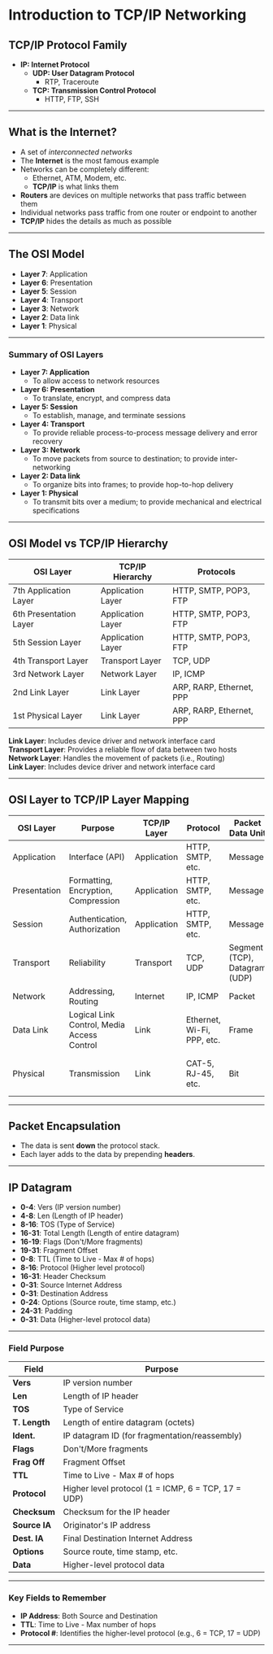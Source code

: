 # **Introduction to TCP/IP Networking**

## **TCP/IP Protocol Family**
- **IP: Internet Protocol**
    - **UDP: User Datagram Protocol**
        - RTP, Traceroute
    - **TCP: Transmission Control Protocol**
        - HTTP, FTP, SSH

---

## **What is the Internet?**
- A set of *interconnected networks*
- The **Internet** is the most famous example
- Networks can be completely different:
    - Ethernet, ATM, Modem, etc.
    - **TCP/IP** is what links them
- **Routers** are devices on multiple networks that pass traffic between them
- Individual networks pass traffic from one router or endpoint to another
- **TCP/IP** hides the details as much as possible

---

## **The OSI Model**
- **Layer 7**: Application
- **Layer 6**: Presentation
- **Layer 5**: Session
- **Layer 4**: Transport
- **Layer 3**: Network
- **Layer 2**: Data link
- **Layer 1**: Physical

---

### **Summary of OSI Layers**
- **Layer 7: Application**
    - To allow access to network resources
- **Layer 6: Presentation**
    - To translate, encrypt, and compress data
- **Layer 5: Session**
    - To establish, manage, and terminate sessions
- **Layer 4: Transport**
    - To provide reliable process-to-process message delivery and error recovery
- **Layer 3: Network**
    - To move packets from source to destination; to provide inter-networking
- **Layer 2: Data link**
    - To organize bits into frames; to provide hop-to-hop delivery
- **Layer 1: Physical**
    - To transmit bits over a medium; to provide mechanical and electrical specifications

---

## **OSI Model vs TCP/IP Hierarchy**

| **OSI Layer** | **TCP/IP Hierarchy** | **Protocols** |
| --- | --- | --- |
| 7th Application Layer | Application Layer | HTTP, SMTP, POP3, FTP |
| 6th Presentation Layer | Application Layer | HTTP, SMTP, POP3, FTP |
| 5th Session Layer | Application Layer | HTTP, SMTP, POP3, FTP |
| 4th Transport Layer | Transport Layer | TCP, UDP |
| 3rd Network Layer | Network Layer | IP, ICMP |
| 2nd Link Layer | Link Layer | ARP, RARP, Ethernet, PPP |
| 1st Physical Layer | Link Layer | ARP, RARP, Ethernet, PPP |

**Link Layer**: Includes device driver and network interface card  
**Transport Layer**: Provides a reliable flow of data between two hosts  
**Network Layer**: Handles the movement of packets (i.e., Routing)  
**Link Layer**: Includes device driver and network interface card

---

## **OSI Layer to TCP/IP Layer Mapping**

| **OSI Layer** | **Purpose** | **TCP/IP Layer** | **Protocol** | **Packet Data Unit** | **Address** | **Device** |
| --- | --- | --- | --- | --- | --- | --- |
| Application | Interface (API) | Application | HTTP, SMTP, etc. | Message | - | - |
| Presentation | Formatting, Encryption, Compression | Application | HTTP, SMTP, etc. | Message | - | - |
| Session | Authentication, Authorization | Application | HTTP, SMTP, etc. | Message | - | Gateway |
| Transport | Reliability | Transport | TCP, UDP | Segment (TCP), Datagram (UDP) | Port | Firewall |
| Network | Addressing, Routing | Internet | IP, ICMP | Packet | IP Address | Router |
| Data Link | Logical Link Control, Media Access Control | Link | Ethernet, Wi-Fi, PPP, etc. | Frame | MAC Address | Switch, Bridge, Access Point |
| Physical | Transmission | Link | CAT-5, RJ-45, etc. | Bit | - | Hub, NIC, Cable, Wireless |

---

## **Packet Encapsulation**
- The data is sent **down** the protocol stack.
- Each layer adds to the data by prepending **headers**.

---

## **IP Datagram**

- **0-4**: Vers (IP version number)
- **4-8**: Len (Length of IP header)
- **8-16**: TOS (Type of Service)
- **16-31**: Total Length (Length of entire datagram)
- **16-19**: Flags (Don't/More fragments)
- **19-31**: Fragment Offset
- **0-8**: TTL (Time to Live - Max # of hops)
- **8-16**: Protocol (Higher level protocol)
- **16-31**: Header Checksum
- **0-31**: Source Internet Address
- **0-31**: Destination Address
- **0-24**: Options (Source route, time stamp, etc.)
- **24-31**: Padding
- **0-31**: Data (Higher-level protocol data)

---

### **Field Purpose**

| **Field**       | **Purpose**                                              |
| --------------- | -------------------------------------------------------- |
| **Vers**        | IP version number                                        |
| **Len**         | Length of IP header                                      |
| **TOS**         | Type of Service                                          |
| **T. Length**   | Length of entire datagram (octets)                       |
| **Ident.**      | IP datagram ID (for fragmentation/reassembly)           |
| **Flags**       | Don't/More fragments                                     |
| **Frag Off**    | Fragment Offset                                          |
| **TTL**         | Time to Live - Max # of hops                             |
| **Protocol**    | Higher level protocol (1 = ICMP, 6 = TCP, 17 = UDP)      |
| **Checksum**    | Checksum for the IP header                               |
| **Source IA**   | Originator's IP address                                  |
| **Dest. IA**    | Final Destination Internet Address                       |
| **Options**     | Source route, time stamp, etc.                           |
| **Data**        | Higher-level protocol data                               |

---

### **Key Fields to Remember**
- **IP Address**: Both Source and Destination
- **TTL**: Time to Live - Max number of hops
- **Protocol #**: Identifies the higher-level protocol (e.g., 6 = TCP, 17 = UDP)

---
